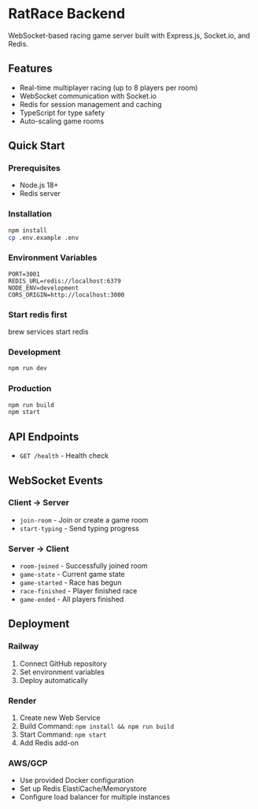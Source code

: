 # RatRace Backend

WebSocket-based racing game server built with Express.js, Socket.io, and Redis.

## Features

- Real-time multiplayer racing (up to 8 players per room)
- WebSocket communication with Socket.io
- Redis for session management and caching
- TypeScript for type safety
- Auto-scaling game rooms

## Quick Start

### Prerequisites

- Node.js 18+
- Redis server

### Installation

```bash
npm install
cp .env.example .env
```

### Environment Variables

```env
PORT=3001
REDIS_URL=redis://localhost:6379
NODE_ENV=development
CORS_ORIGIN=http://localhost:3000
```

### Start redis first
brew services start redis

### Development

```bash
npm run dev
```

### Production

```bash
npm run build
npm start
```

## API Endpoints

- `GET /health` - Health check

## WebSocket Events

### Client → Server
- `join-room` - Join or create a game room
- `start-typing` - Send typing progress

### Server → Client
- `room-joined` - Successfully joined room
- `game-state` - Current game state
- `game-started` - Race has begun
- `race-finished` - Player finished race
- `game-ended` - All players finished

## Deployment

### Railway
1. Connect GitHub repository
2. Set environment variables
3. Deploy automatically

### Render
1. Create new Web Service
2. Build Command: `npm install && npm run build`
3. Start Command: `npm start`
4. Add Redis add-on

### AWS/GCP
- Use provided Docker configuration
- Set up Redis ElastiCache/Memorystore
- Configure load balancer for multiple instances